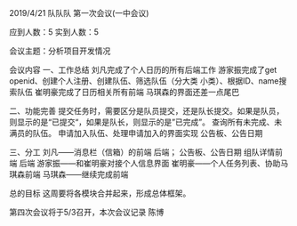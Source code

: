 2019/4/21  队队队 第一次会议(一中会议)

应到人数：5  实到人数：5

会议主题：分析项目开发情况

会议内容
一、工作总结
刘凡完成了个人日历的所有后端工作
游家振完成了get openid、创建个人注册、创建队伍、筛选队伍（分大类 小类）、根据ID、name搜索队伍
崔明豪完成了日历相关所有前端
马琪森的界面还差一点尾巴

二、功能完善
提交任务时，需要区分是队员提交，还是队长提交。如果是队员，则显示的是“已提交“，如果是队长，则显示的是”已完成”。
查询所有未完成、未满员的队伍。
申请加入队伍、处理申请加入的界面实现
公告板、公告日期

三、分工
刘凡——消息栏（信箱）的前端 后端；
              公告板、公告日期
              组队详情前端 后端
游家振——和崔明豪对接个人信息界面
崔明豪——个人任务列表、协助马琪森前端
马琪森——继续完成前端

总的目标 这周要将各模块合并起来，形成总体框架。

第四次会议将于5/3召开，本次会议记录 陈博
